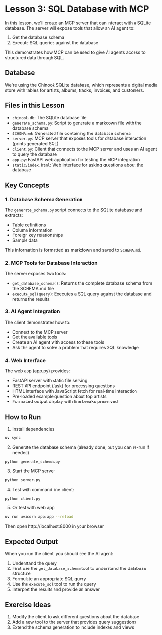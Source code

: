 

# Lesson 3: SQL Database with MCP

In this lesson, we'll create an MCP server that can interact with a SQLite database. The server will expose tools that allow an AI agent to:

1. Get the database schema
2. Execute SQL queries against the database

This demonstrates how MCP can be used to give AI agents access to structured data through SQL.

## Database

We're using the Chinook SQLite database, which represents a digital media store with tables for artists, albums, tracks, invoices, and customers.

## Files in this Lesson

- `chinook.db`: The SQLite database file
- `generate_schema.py`: Script to generate a markdown file with the database schema
- `SCHEMA.md`: Generated file containing the database schema
- `server.py`: MCP server that exposes tools for database interaction (prints generated SQL)
- `client.py`: Client that connects to the MCP server and uses an AI agent to query the database
- `app.py`: FastAPI web application for testing the MCP integration
- `static/index.html`: Web interface for asking questions about the database

## Key Concepts

### 1. Database Schema Generation

The `generate_schema.py` script connects to the SQLite database and extracts:
- Table definitions
- Column information
- Foreign key relationships
- Sample data

This information is formatted as markdown and saved to `SCHEMA.md`.

### 2. MCP Tools for Database Interaction

The server exposes two tools:

- `get_database_schema()`: Returns the complete database schema from the SCHEMA.md file
- `execute_sql(query)`: Executes a SQL query against the database and returns the results

### 3. AI Agent Integration

The client demonstrates how to:
- Connect to the MCP server
- Get the available tools
- Create an AI agent with access to these tools
- Ask the agent to solve a problem that requires SQL knowledge

### 4. Web Interface

The web app (app.py) provides:
- FastAPI server with static file serving
- REST API endpoint (/ask) for processing questions
- HTML interface with JavaScript fetch for real-time interaction
- Pre-loaded example question about top artists
- Formatted output display with line breaks preserved

## How to Run

1. Install dependencies
```bash
uv sync
```

2. Generate the database schema (already done, but you can re-run if needed)
```bash
python generate_schema.py
```

3. Start the MCP server
```bash
python server.py
```

4. Test with command line client:
```bash
python client.py
```

5. Or test with web app:
```bash
uv run uvicorn app:app --reload
```
Then open http://localhost:8000 in your browser

## Expected Output

When you run the client, you should see the AI agent:
1. Understand the query
2. First use the `get_database_schema` tool to understand the database structure
3. Formulate an appropriate SQL query
4. Use the `execute_sql` tool to run the query
5. Interpret the results and provide an answer

## Exercise Ideas

1. Modify the client to ask different questions about the database
2. Add a new tool to the server that provides query suggestions
3. Extend the schema generation to include indexes and views

